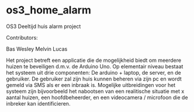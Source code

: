 # os3_home_alarm

OS3 Deeltijd huis alarm project

Contributors:

Bas
Wesley
Melvin
Lucas

Het project betreft een applicatie die de mogelijkheid biedt om meerdere huizen te beveiligen d.m.v. de Arduino Uno. Op elementair niveau bestaat het systeem uit drie componenten: De arduino + laptop, de server, en de gebruiker. De gebruiker zal zijn huis kunnen beheren via zijn pc en wordt gemeld via SMS als er een inbraak is. Mogelijke uitbreidingen voor het systeem zijn bijvoorbeeld het nabootsen van een realitische situatie met x aantal huizen, een hoofdbeheerder, en een videocamera / microfoon die de inbreker kan identificieren.


